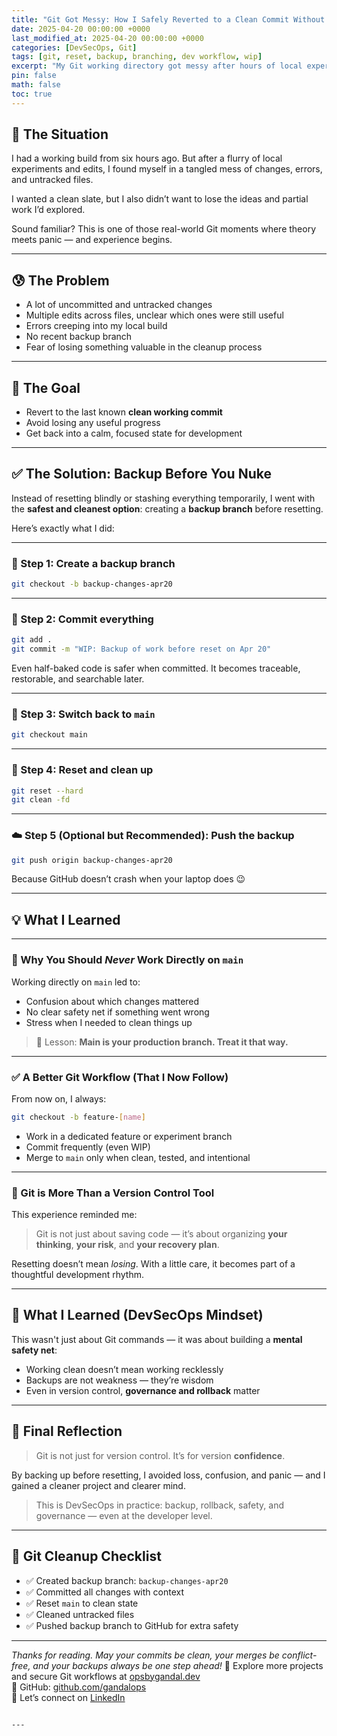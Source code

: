```yaml
---
title: "Git Got Messy: How I Safely Reverted to a Clean Commit Without Losing My Work"
date: 2025-04-20 00:00:00 +0000
last_modified_at: 2025-04-20 00:00:00 +0000
categories: [DevSecOps, Git]
tags: [git, reset, backup, branching, dev workflow, wip]
excerpt: "My Git working directory got messy after hours of local experimentation. Here's how I backed up my changes, reset cleanly, and what I learned about safe Git workflows."
pin: false
math: false
toc: true
---
```


## 🧩 The Situation

I had a working build from six hours ago. But after a flurry of local experiments and edits, I found myself in a tangled mess of changes, errors, and untracked files.

I wanted a clean slate, but I also didn’t want to lose the ideas and partial work I’d explored.

Sound familiar? This is one of those real-world Git moments where theory meets panic — and experience begins.

---

## 😰 The Problem

- A lot of uncommitted and untracked changes  
- Multiple edits across files, unclear which ones were still useful  
- Errors creeping into my local build  
- No recent backup branch  
- Fear of losing something valuable in the cleanup process  

---

## 🎯 The Goal

- Revert to the last known **clean working commit**  
- Avoid losing any useful progress  
- Get back into a calm, focused state for development  

---

## ✅ The Solution: Backup Before You Nuke

Instead of resetting blindly or stashing everything temporarily, I went with the **safest and cleanest option**: creating a **backup branch** before resetting.

Here’s exactly what I did:

---

### 🌿 Step 1: Create a backup branch

```bash
git checkout -b backup-changes-apr20
```

---

### 💾 Step 2: Commit everything

```bash
git add .
git commit -m "WIP: Backup of work before reset on Apr 20"
```

Even half-baked code is safer when committed. It becomes traceable, restorable, and searchable later.

---

### 🔄 Step 3: Switch back to `main`

```bash
git checkout main
```

---

### 🧹 Step 4: Reset and clean up

```bash
git reset --hard
git clean -fd
```

---

### ☁️ Step 5 (Optional but Recommended): Push the backup

```bash
git push origin backup-changes-apr20
```

Because GitHub doesn’t crash when your laptop does 😉

---

## 💡 What I Learned

---

### 🛑 Why You Should *Never* Work Directly on `main`

Working directly on `main` led to:

- Confusion about which changes mattered  
- No clear safety net if something went wrong  
- Stress when I needed to clean things up  

> 🔁 Lesson: **Main is your production branch. Treat it that way.**

---

### ✅ A Better Git Workflow (That I Now Follow)

From now on, I always:

```bash
git checkout -b feature-[name]
```

- Work in a dedicated feature or experiment branch  
- Commit frequently (even WIP)  
- Merge to `main` only when clean, tested, and intentional  

---

### 🧠 Git is More Than a Version Control Tool

This experience reminded me:

> Git is not just about saving code — it’s about organizing **your thinking**, **your risk**, and **your recovery plan**.

Resetting doesn’t mean *losing*. With a little care, it becomes part of a thoughtful development rhythm.

---

## 🌱 What I Learned (DevSecOps Mindset)

This wasn't just about Git commands — it was about building a **mental safety net**:

- Working clean doesn’t mean working recklessly  
- Backups are not weakness — they’re wisdom  
- Even in version control, **governance and rollback** matter  

---

## 🧠 Final Reflection

> Git is not just for version control. It’s for version **confidence**.

By backing up before resetting, I avoided loss, confusion, and panic — and I gained a cleaner project and clearer mind.

> This is DevSecOps in practice: backup, rollback, safety, and governance — even at the developer level.

---

## 🧹 Git Cleanup Checklist

- ✅ Created backup branch: `backup-changes-apr20`  
- ✅ Committed all changes with context  
- ✅ Reset `main` to clean state  
- ✅ Cleaned untracked files  
- ✅ Pushed backup branch to GitHub for extra safety  

---

*Thanks for reading. May your commits be clean, your merges be conflict-free, and your backups always be one step ahead!*
🔗 Explore more projects and secure Git workflows at [opsbygandal.dev](https://www.opsbygandal.dev)  
📁 GitHub: [github.com/gandalops](https://github.com/gandalops?tab=repositories)  
🔄 Let’s connect on [LinkedIn](https://www.linkedin.com/)
```

---

